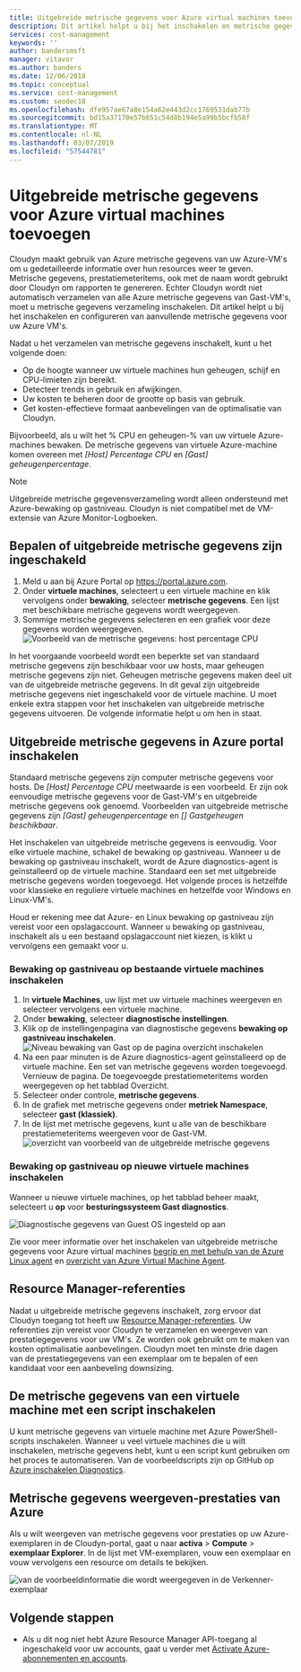 ```yaml
---
title: Uitgebreide metrische gegevens voor Azure virtual machines toevoegen | Microsoft Docs
description: Dit artikel helpt u bij het inschakelen en metrische gegevens over uitgebreide diagnostische gegevens configureren voor uw Azure VM's.
services: cost-management
keywords: ''
author: bandersmsft
manager: vitavor
ms.author: banders
ms.date: 12/06/2018
ms.topic: conceptual
ms.service: cost-management
ms.custom: seodec18
ms.openlocfilehash: dfe957ae67a8e154a62e443d2cc1769531dab77b
ms.sourcegitcommit: bd15a37170e57b651c54d8b194e5a99b5bcfb58f
ms.translationtype: MT
ms.contentlocale: nl-NL
ms.lasthandoff: 03/07/2019
ms.locfileid: "57544781"
---
```

# <a name="add-extended-metrics-for-azure-virtual-machines"></a>Uitgebreide metrische gegevens voor Azure virtual machines toevoegen

Cloudyn maakt gebruik van Azure metrische gegevens van uw Azure-VM's om u gedetailleerde informatie over hun resources weer te geven. Metrische gegevens, prestatiemeteritems, ook met de naam wordt gebruikt door Cloudyn om rapporten te genereren. Echter Cloudyn wordt niet automatisch verzamelen van alle Azure metrische gegevens van Gast-VM's, moet u metrische gegevens verzameling inschakelen. Dit artikel helpt u bij het inschakelen en configureren van aanvullende metrische gegevens voor uw Azure VM's.

Nadat u het verzamelen van metrische gegevens inschakelt, kunt u het volgende doen:

- Op de hoogte wanneer uw virtuele machines hun geheugen, schijf en CPU-limieten zijn bereikt.
- Detecteer trends in gebruik en afwijkingen.
- Uw kosten te beheren door de grootte op basis van gebruik.
- Get kosten-effectieve formaat aanbevelingen van de optimalisatie van Cloudyn.

Bijvoorbeeld, als u wilt het % CPU en geheugen-% van uw virtuele Azure-machines bewaken. De metrische gegevens van virtuele Azure-machine komen overeen met _[Host] Percentage CPU_ en _[Gast] geheugenpercentage_.

> [!NOTE]
> Uitgebreide metrische gegevensverzameling wordt alleen ondersteund met Azure-bewaking op gastniveau. Cloudyn is niet compatibel met de VM-extensie van Azure Monitor-Logboeken.

## <a name="determine-whether-extended-metrics-are-enabled"></a>Bepalen of uitgebreide metrische gegevens zijn ingeschakeld

1. Meld u aan bij Azure Portal op https://portal.azure.com.
2. Onder **virtuele machines**, selecteert u een virtuele machine en klik vervolgens onder **bewaking**, selecteer **metrische gegevens**. Een lijst met beschikbare metrische gegevens wordt weergegeven.
3. Sommige metrische gegevens selecteren en een grafiek voor deze gegevens worden weergegeven.  
    ![Voorbeeld van de metrische gegevens: host percentage CPU](./media/azure-vm-extended-metrics/metric01.png)

In het voorgaande voorbeeld wordt een beperkte set van standaard metrische gegevens zijn beschikbaar voor uw hosts, maar geheugen metrische gegevens zijn niet. Geheugen metrische gegevens maken deel uit van de uitgebreide metrische gegevens. In dit geval zijn uitgebreide metrische gegevens niet ingeschakeld voor de virtuele machine. U moet enkele extra stappen voor het inschakelen van uitgebreide metrische gegevens uitvoeren. De volgende informatie helpt u om hen in staat.

## <a name="enable-extended-metrics-in-the-azure-portal"></a>Uitgebreide metrische gegevens in Azure portal inschakelen

Standaard metrische gegevens zijn computer metrische gegevens voor hosts. De _[Host] Percentage CPU_ meetwaarde is een voorbeeld. Er zijn ook eenvoudige metrische gegevens voor de Gast-VM's en uitgebreide metrische gegevens ook genoemd. Voorbeelden van uitgebreide metrische gegevens zijn _[Gast] geheugenpercentage_ en _[] Gastgeheugen beschikbaar_.

Het inschakelen van uitgebreide metrische gegevens is eenvoudig. Voor elke virtuele machine, schakel de bewaking op gastniveau. Wanneer u de bewaking op gastniveau inschakelt, wordt de Azure diagnostics-agent is geïnstalleerd op de virtuele machine. Standaard een set met uitgebreide metrische gegevens worden toegevoegd. Het volgende proces is hetzelfde voor klassieke en reguliere virtuele machines en hetzelfde voor Windows en Linux-VM's.

Houd er rekening mee dat Azure- en Linux bewaking op gastniveau zijn vereist voor een opslagaccount. Wanneer u bewaking op gastniveau, inschakelt als u een bestaand opslagaccount niet kiezen, is klikt u vervolgens een gemaakt voor u.

### <a name="enable-guest-level-monitoring-on-existing-vms"></a>Bewaking op gastniveau op bestaande virtuele machines inschakelen

1. In **virtuele Machines**, uw lijst met uw virtuele machines weergeven en selecteer vervolgens een virtuele machine.
2. Onder **bewaking**, selecteer **diagnostische instellingen**.
3. Klik op de instellingenpagina van diagnostische gegevens **bewaking op gastniveau inschakelen**.  
    ![Niveau bewaking van Gast op de pagina overzicht inschakelen](./media/azure-vm-extended-metrics/enable-guest-monitoring.png)
4. Na een paar minuten is de Azure diagnostics-agent geïnstalleerd op de virtuele machine. Een set van metrische gegevens worden toegevoegd. Vernieuw de pagina. De toegevoegde prestatiemeteritems worden weergegeven op het tabblad Overzicht.
5. Selecteer onder controle, **metrische gegevens**.
6. In de grafiek met metrische gegevens onder **metriek Namespace**, selecteer **gast (klassiek)**.
7. In de lijst met metrische gegevens, kunt u alle van de beschikbare prestatiemeteritems weergeven voor de Gast-VM.  
    ![overzicht van voorbeeld van de uitgebreide metrische gegevens](./media/azure-vm-extended-metrics/extended-metrics.png)

### <a name="enable-guest-level-monitoring-on-new-vms"></a>Bewaking op gastniveau op nieuwe virtuele machines inschakelen

Wanneer u nieuwe virtuele machines, op het tabblad beheer maakt, selecteert u **op** voor **besturingssysteem Gast diagnostics**.

![Diagnostische gegevens van Guest OS ingesteld op aan](./media/azure-vm-extended-metrics/new-enable-diag.png)

Zie voor meer informatie over het inschakelen van uitgebreide metrische gegevens voor Azure virtual machines [begrip en met behulp van de Azure Linux agent](../virtual-machines/extensions/agent-linux.md) en [overzicht van Azure Virtual Machine Agent](../virtual-machines/extensions/agent-windows.md).

## <a name="resource-manager-credentials"></a>Resource Manager-referenties

Nadat u uitgebreide metrische gegevens inschakelt, zorg ervoor dat Cloudyn toegang tot heeft uw [Resource Manager-referenties](activate-subs-accounts.md). Uw referenties zijn vereist voor Cloudyn te verzamelen en weergeven van prestatiegegevens voor uw VM's. Ze worden ook gebruikt om te maken van kosten optimalisatie aanbevelingen. Cloudyn moet ten minste drie dagen van de prestatiegegevens van een exemplaar om te bepalen of een kandidaat voor een aanbeveling downsizing.

## <a name="enable-vm-metrics-with-a-script"></a>De metrische gegevens van een virtuele machine met een script inschakelen

U kunt metrische gegevens van virtuele machine met Azure PowerShell-scripts inschakelen. Wanneer u veel virtuele machines die u wilt inschakelen, metrische gegevens hebt, kunt u een script kunt gebruiken om het proces te automatiseren. Van de voorbeeldscripts zijn op GitHub op [Azure inschakelen Diagnostics](https://github.com/Cloudyn/azure-enable-diagnostics).

## <a name="view-azure-performance-metrics"></a>Metrische gegevens weergeven-prestaties van Azure

Als u wilt weergeven van metrische gegevens voor prestaties op uw Azure-exemplaren in de Cloudyn-portal, gaat u naar **activa** > **Compute** > **exemplaar Explorer**. In de lijst met VM-exemplaren, vouw een exemplaar en vouw vervolgens een resource om details te bekijken.

![van de voorbeeldinformatie die wordt weergegeven in de Verkenner-exemplaar](./media/azure-vm-extended-metrics/instance-explorer.png)

## <a name="next-steps"></a>Volgende stappen

- Als u dit nog niet hebt Azure Resource Manager API-toegang al ingeschakeld voor uw accounts, gaat u verder met [Activate Azure-abonnementen en accounts](activate-subs-accounts.md).
